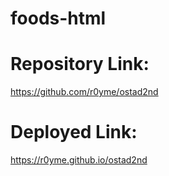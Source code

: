 # foods-html

# Repository Link:
https://github.com/r0yme/ostad2nd

# Deployed Link:
https://r0yme.github.io/ostad2nd
